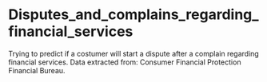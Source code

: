 # Disputes_and_complains_regarding_financial_services
Trying to predict if a costumer will start a dispute after a complain regarding financial services. Data extracted from: Consumer Financial Protection Financial Bureau.
